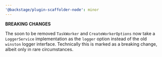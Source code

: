 ```yaml
---
'@backstage/plugin-scaffolder-node': minor
---
```


**BREAKING CHANGES**

The soon to be removed `TaskWorker` and `CreateWorkerOptions` now take a `LoggerService` implementation as the `logger` option instead of the old `winston` logger interface. Technically this is marked as a breaking change, albeit only in rare circumstances.
